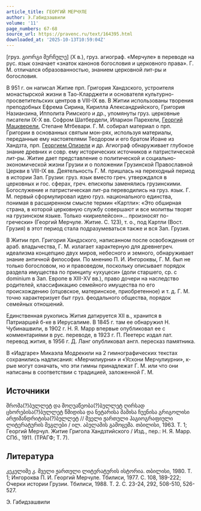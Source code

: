 ```yaml
---
article_title: ГЕОРГИЙ МЕРЧУЛЕ
author: Э.Габидзашвили
volume: '11'
page_numbers: 67-68
source_url: https://pravenc.ru/text/164395.html
downloaded_at: '2025-10-13T10:59:04Z'
---
```


[груз. გიორგი მერჩულე] (X в.), груз. агиограф. «Мерчуле» в переводе на рус. язык означает «знаток канонов богословия и церковного права». Г. М. отличался образованностью, знанием церковной лит-ры и богословия.

В 951 г. он написал Житие прп. Григория Хандзского, устроителя монастырской жизни в Тао-Кларджети и основателя культурно-просветительских центров в VIII-IX вв. В Житии использованы творения преподобных Ефрема Сирина, Кирилла Александрийского, Григория Назианзина, Ипполита Римского и др., упомянуты груз. церковные писатели IX-X вв. Софром Шатбердели, Иларион Парехели, [Георгий Мацкверели](<https://pravenc.ru/text/Георгий Мацкверели.html>), Степане Мтбевари. Г. М. собирал материал о прп. Григории в основанных святым мон-рях, используя материалы, переданные ему настоятелями Теодором и его братом Иоане из Хандзта, прп. [Георгием Опизели](<https://pravenc.ru/text/Георгием Опизели.html>) и др. Агиограф обнаруживает глубокое знание древних и совр. ему исторических источников и патристической лит-ры. Житие дает представление о политической и социально-экономической жизни Грузии и о положении Грузинской Православной Церкви в VIII-IX вв. Деятельность Г. М. пришлась на переходный период в истории Зап. Грузии: груз. язык вместо греч. утверждался в церковных и гос. сферах, греч. епископы заменялись грузинскими. Богослужение и патристическая лит-ра переводились на груз. язык. Г. М. первый сформулировал идею груз. национального единства, понимая в расширенном смысле термин «Картли»: «Это обширная страна, в которой церковную службу совершают и все молитвы творят на грузинском языке. Только «кириелейсон»... произносят по-гречески» (Георгий Мерчуле. Житие. С. 123), т. о., под Картли (Вост. Грузия) в этот период стала подразумеваться также и вся Зап. Грузия.

В Житии прп. Григория Хандзского, написанном после освобождения от араб. владычества, Г. М. излагает характерную для древнегреч. идеализма концепцию двух миров, небесного и земного, обнаруживает знание античной философии. По мнению П. И. Ингороквы, Г. М. был не только богословом, но и правоведом, поскольку описывает порядок раздела имущества по принципу «ухуцеси» (доли старшего, ср. с dominium в Зап. Европе в XIII-XV вв.), право дочери на наследство родителей, классификацию семейного имущества по его происхождению (отцовское, материнское, приобретенное) и т. д. Г. М. точно характеризует быт груз. феодального общества, порядок семейных отношений.

Единственная рукопись Жития датируется XII в., хранится в Патриаршей б-ке в Иерусалиме. В 1845 г. там ее обнаружил Н. Чубинашвили, в 1902 г. Н. Я. Марр впервые опубликовал ее с комментариями в рус. переводе, в 1923 г. П. Пеетерс издал лат. перевод жития, в 1956 г. Д. Ланг опубликовал англ. пересказ памятника.

В «Иадгаре» Микаэла Модрекили на 2 гимнографических текстах сохранились надписания: «Мерчилиурни» и «Усхони Мерчулиурни», к-рые могут означать, что эти гимны принадлежат Г. М. или что они написаны в соответствии с традицией, заложенной Г. М.

## Источники

შრომა(?)ბულლეტ და მოღუაწეობა(?)ბულლეტ ღირსად ცხორებისა(?)ბულლეტ წმიდისა და ნეტარისა მამისა ჩუენისა გრიგოლისი არჟიმანდრიტისა(?)ბულლეტ // მველი ჟართული ჰაგიოგრაფიული ლიტერატურის მეგლები / ილ. აბულამის გამოცემა. თბილისი, 
1963. Т. 1; Георгий Мерчул. Житие Григола Хандзтийского / Изд., пер.: Н. Я. Марр. СПб., 1911. (ТРАГФ; Т. 7).

## Литература

კეკელიმე კ. მველი ჟართული ლიტერატურის ისტორია. თბილისი, 1980. Т. 1; Ингороква П. И. Георгий Мерчуле. Тбилиси, 1977. С. 108, 189-222; Очерки истории Грузии. Тбилиси, 1988. Т. 2. С. 23-24, 292, 508-510, 526-527.

Э.  Габидзашвили
